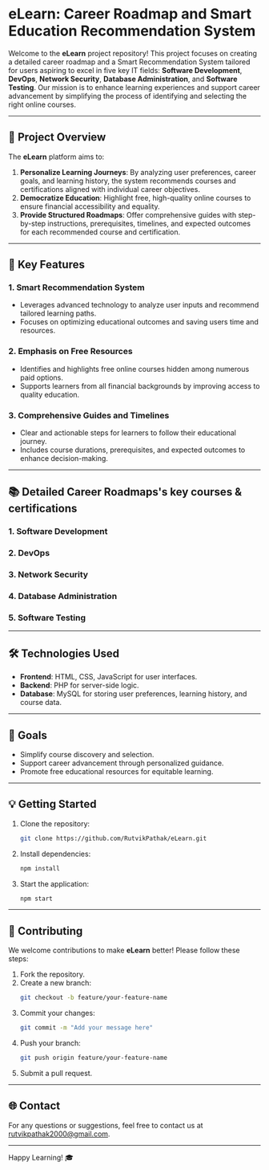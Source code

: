 # eLearn: Career Roadmap and Smart Education Recommendation System

Welcome to the **eLearn** project repository! This project focuses on creating a detailed career roadmap and a Smart Recommendation System tailored for users aspiring to excel in five key IT fields: **Software Development**, **DevOps**, **Network Security**, **Database Administration**, and **Software Testing**. Our mission is to enhance learning experiences and support career advancement by simplifying the process of identifying and selecting the right online courses.

---

## 🌟 **Project Overview**
The **eLearn** platform aims to:

1. **Personalize Learning Journeys**: By analyzing user preferences, career goals, and learning history, the system recommends courses and certifications aligned with individual career objectives.
2. **Democratize Education**: Highlight free, high-quality online courses to ensure financial accessibility and equality.
3. **Provide Structured Roadmaps**: Offer comprehensive guides with step-by-step instructions, prerequisites, timelines, and expected outcomes for each recommended course and certification.

---

## 🚀 **Key Features**

### **1. Smart Recommendation System**
- Leverages advanced technology to analyze user inputs and recommend tailored learning paths.
- Focuses on optimizing educational outcomes and saving users time and resources.

### **2. Emphasis on Free Resources**
- Identifies and highlights free online courses hidden among numerous paid options.
- Supports learners from all financial backgrounds by improving access to quality education.

### **3. Comprehensive Guides and Timelines**
- Clear and actionable steps for learners to follow their educational journey.
- Includes course durations, prerequisites, and expected outcomes to enhance decision-making.

---

## 📚 **Detailed Career Roadmaps's key courses & certifications**

### **1. Software Development**


### **2. DevOps**


### **3. Network Security**


### **4. Database Administration** 


### **5. Software Testing** 


---

## 🛠️ **Technologies Used**

- **Frontend**: HTML, CSS, JavaScript for user interfaces.
- **Backend**: PHP for server-side logic.
- **Database**: MySQL for storing user preferences, learning history, and course data.

---

## 🎯 **Goals**

- Simplify course discovery and selection.
- Support career advancement through personalized guidance.
- Promote free educational resources for equitable learning.

---

## 💡 **Getting Started**

1. Clone the repository:
   ```bash
   git clone https://github.com/RutvikPathak/eLearn.git
   ```
2. Install dependencies:
   ```bash
   npm install
   ```
3. Start the application:
   ```bash
   npm start
   ```

---

## 🤝 **Contributing**

We welcome contributions to make **eLearn** better! Please follow these steps:

1. Fork the repository.
2. Create a new branch:
   ```bash
   git checkout -b feature/your-feature-name
   ```
3. Commit your changes:
   ```bash
   git commit -m "Add your message here"
   ```
4. Push your branch:
   ```bash
   git push origin feature/your-feature-name
   ```
5. Submit a pull request.


---

## 🌐 **Contact**
For any questions or suggestions, feel free to contact us at [rutvikpathak2000@gmail.com](mailto:rutvikpathak2000@gmail.com).

---

Happy Learning! 🎓
